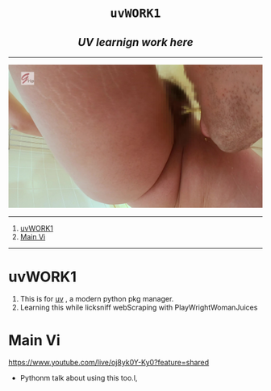 
<h1 align="center"><code> uvWORK1 </code></h1>
<h2 align="center"><i> UV learnign work here  </i></h2>

---

![](./wz/b1.jpg)

---

1. [uvWORK1](#uvwork1)
2. [Main Vi](#main-vi)


---

# uvWORK1

1. This is for [uv](https://docs.astral.sh/uv/guides/install-python/) , a modern python pkg manager.
2. Learning this while licksniff webScraping with PlayWrightWomanJuices 

# Main Vi 

https://www.youtube.com/live/oj8yk0Y-Ky0?feature=shared 
- Pythonm talk about using this too.l, 


